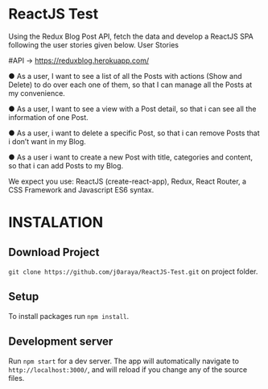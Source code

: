 # ReactJS Test


Using the Redux Blog Post API, fetch the data and develop a ReactJS SPA following the user stories given below.
User Stories

#API -> https://reduxblog.herokuapp.com/

● As a user, I want to see a list of all the Posts with actions (Show and Delete) to do over each one of them, so that I can manage all the Posts at my convenience.

● As a user, I want to see a view with a Post detail, so that i can see all the information of one Post.

● As a user, i want to delete a specific Post, so that i can remove Posts that i don’t want in my Blog.

● As a user i want to create a new Post with title, categories and content, so that i can add Posts to my Blog.

We expect you use: ReactJS (create-react-app), Redux, React Router, a CSS Framework and Javascript ES6 syntax.

# INSTALATION


## Download Project

`git clone https://github.com/j0araya/ReactJS-Test.git` on project folder.

## Setup

To install packages run `npm install`.

## Development server

Run `npm start` for a dev server. The app will automatically navigate to `http://localhost:3000/`, and will reload if you change any of the source files.
